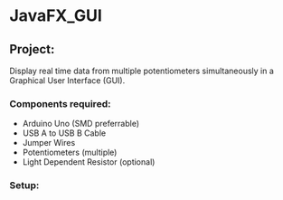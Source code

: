 # JavaFX_GUI

## Project:

Display real time data from multiple potentiometers simultaneously in a Graphical User Interface (GUI).

### Components required:

- Arduino Uno (SMD preferrable)
- USB A to USB B Cable
- Jumper Wires
- Potentiometers (multiple)
- Light Dependent Resistor (optional)

### Setup:
